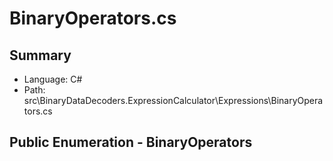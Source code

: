 ﻿# BinaryOperators.cs

## Summary

* Language: C#
* Path: src\BinaryDataDecoders.ExpressionCalculator\Expressions\BinaryOperators.cs

## Public Enumeration - BinaryOperators


